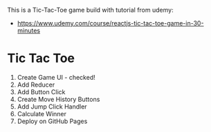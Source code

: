 This is a Tic-Tac-Toe game build with tutorial from udemy:

- https://www.udemy.com/course/reactjs-tic-tac-toe-game-in-30-minutes

# Tic Tac Toe

1. Create Game UI - checked!
2. Add Reducer
3. Add Button Click
4. Create Move History Buttons
5. Add Jump Click Handler
6. Calculate Winner
7. Deploy on GitHub Pages
